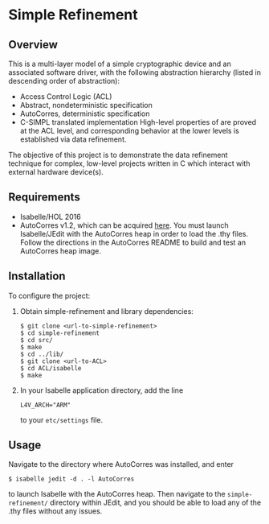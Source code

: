 Simple Refinement
=================

Overview
-----------------

This is a multi-layer model of a simple cryptographic device and
an associated software driver, with the following abstraction
hierarchy (listed in descending order of abstraction):
- Access Control Logic (ACL)
- Abstract, nondeterministic specification
- AutoCorres, deterministic specification
- C-SIMPL translated implementation
High-level properties of are proved at the ACL level, and corresponding
behavior at the lower levels is established via data refinement.

The objective of this project is to demonstrate the data refinement
technique for complex, low-level projects written in C which interact
with external hardware device(s).

Requirements
----------------

- Isabelle/HOL 2016
- AutoCorres v1.2, which can be acquired
[here](http://ts.data61.csiro.au/projects/TS/autocorres/). You must launch
Isabelle/JEdit with the AutoCorres heap in order to load the .thy files.
Follow the directions in the AutoCorres README to build and test an AutoCorres
heap image.

Installation
----------------

To configure the project:

1. Obtain simple-refinement and library dependencies:
   ```
   $ git clone <url-to-simple-refinement>
   $ cd simple-refinement
   $ cd src/
   $ make
   $ cd ../lib/
   $ git clone <url-to-ACL>
   $ cd ACL/isabelle
   $ make
   ```
2. In your Isabelle application directory, add the line
   ```
   L4V_ARCH="ARM"
   ```
   to your `etc/settings` file.

Usage
---------------

Navigate to the directory where AutoCorres was installed, and enter
```
$ isabelle jedit -d . -l AutoCorres
```
to launch Isabelle with the AutoCorres heap. Then navigate to the
`simple-refinement/` directory within JEdit, and you should be able to
load any of the .thy files without any issues.
